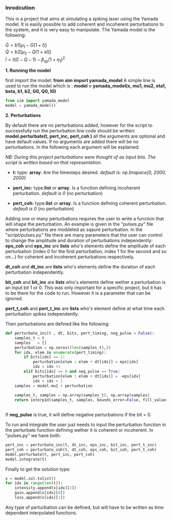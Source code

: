 ### Inrodcution </md>


This is a project that aims at simulating a spiking laser using the Yamada model. It is easily possible to add coherent and incoherent perturbations to the system, and it is very easy to manipulate.
The Yamada model is the following:

$\dot{G} = b1 \left[\mu_1 - G(1+I) \right]$\
$\dot{Q} = b2 \left[ \mu_2 - Q(1+sI ) \right]$ \
$\dot{I} = I \left(G - Q - 1\right) - \beta_{sp} (1+\eta_1)^2$


**1. Running the model**

first import the model: **from sim import yamada\_model**
A simple line is used to run the model which is : **model = yamada\_model(s, mu1, mu2, eta1, beta, b1, b2, G0, Q0, I0)**
```python
from sim import yamada_model
model = yamada_model()

```

**2. Perturbations**

By default there are no perturbations added, however for the script to successfully run the perturbation line code should be written:\
**model.perturbate(t, pert_inc, pert_coh )**
all the arguments are optional and have default values. If no arguments are added there will be no perturbations. In the following each argument will be explained:

_NB: During this project perturbations were thought of as input bits. The script is written based on that representation._

- **t:** type: **array**. Are the timesteps desired. *default is: np.linspace(0, 2000, 2000)*

- **pert_inc:** type:**list** or **array**. Is a function defining incoherent perturbation. *default is 0* (no perturbation)

- **pert_coh:** type:**list** or **array**. Is a function defining coherent perturbation. *default is 0* (no perturbation)

Adding one or many perturbations requires the user to write a function that will shape the perturbation. An example is given in the "pulses.py" file where perturbations are moddeled as sqaure perturbation.
In the "script/pulses.py" file there are many parameters that the user can control to change the amplitude and duration of perturbations independently:
**eps_coh** and **eps_inc** are **lists** who's elements define the amplitude of each perturbation (index 0 for the first perturbation, index 1 for the second and so on...) for coherent and incoherent perturbations respectively.

**dt_coh** and **dt_inc** are **lists** who's elements define the duration of each perturbation independently.

**bit_coh** and **bit_inc** are **lists** who's elements define wether a perturbation is an input bit 1 or 0. This was only important for a specific project, but it has to be there for the code to run. However it is a parameter that can be ignored.

**pert_t_coh** and **pert_t_inc** are **lists** who's element define at what time each perturbation spikes independently.

Then perturbations are defined like the following:
```python
def perturbate_inc(t , dt, bits, pert_timing, neg_pulse = False):
    samples_t = t
    samples   = []
    perturbation = np.zeros((len(samples_t),))
    for idx, elem in enumerate(pert_timing):
        if bits[idx] == 1:
            perturbation[elem : elem + dt[idx]] = eps[idx]
            idx = idx +1
        elif bits[idx] == 0 and neg_pulse == True:
            perturbation[elem : elem + dt[idx]] = -eps[idx]
            idx = idx + 1
    samples = model.mu1 + perturbation
    
    samples_t, samples = np.array(samples_t), np.array(samples)
    return interp1d(samples_t, samples, bounds_error=False, fill_value="extrapolate")
    
```
If **neg_pulse** is true, it will define negative perturbations if the bit = 0.

To run and integrate the user just needs to input the perturbation function in the perturbate function defining wether it is coherent or incoherent. In "pulses.py" we have both:

```python
pert_inc = perturbate_inc(t, dt_inc, eps_inc, bit_inc, pert_t_inc)
pert_coh = perturbate_coh(t, dt_coh, eps_coh, bit_coh, pert_t_coh)
model.perturbate(t, pert_inc, pert_coh)
model.integrate(t)
```
Finally to get the solution type:
```python
x = model.sol.tolist()
for idx in range(len(t)):
    intensity.append(x[idx][2])
    gain.append(x[idx][0])
    loss.append(x[idx][1])
```
Any type of perturbation can be defined, but will have to be written as time dependent interpolated functions.
